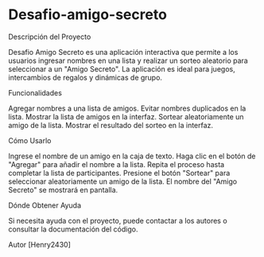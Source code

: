 # Desafio-amigo-secreto

Descripción del Proyecto

Desafio Amigo Secreto es una aplicación interactiva que permite a los usuarios ingresar nombres en una lista y realizar un sorteo aleatorio para seleccionar a un "Amigo Secreto". La aplicación es ideal para juegos, intercambios de regalos y dinámicas de grupo.

Funcionalidades

Agregar nombres a una lista de amigos.
Evitar nombres duplicados en la lista.
Mostrar la lista de amigos en la interfaz.
Sortear aleatoriamente un amigo de la lista.
Mostrar el resultado del sorteo en la interfaz.

Cómo Usarlo

Ingrese el nombre de un amigo en la caja de texto.
Haga clic en el botón de "Agregar" para añadir el nombre a la lista.
Repita el proceso hasta completar la lista de participantes.
Presione el botón "Sortear" para seleccionar aleatoriamente un amigo de la lista.
El nombre del "Amigo Secreto" se mostrará en pantalla.

Dónde Obtener Ayuda

Si necesita ayuda con el proyecto, puede contactar a los autores o consultar la documentación del código.

Autor
[Henry2430]

